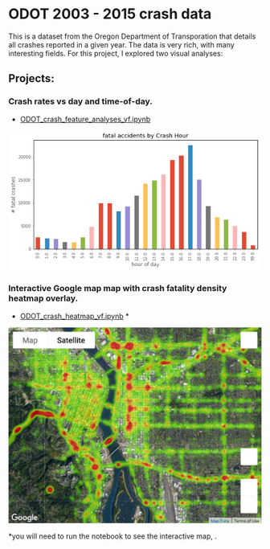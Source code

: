 # ODOT 2003 - 2015 crash data

This is a dataset from the Oregon Department of Transporation that details all crashes reported in a given year. The data is very rich, with many interesting fields. For this project, I explored two visual analyses: 

## Projects:

### Crash rates vs day and time-of-day.
- [ODOT_crash_feature_analyses_vf.ipynb](http://nbviewer.jupyter.org/github/johnmburt/projects/blob/master/ODOT_crash_map/ODOT_crash_feature_analyses_vf.ipynb)


![fatalities by hour](./fatalities_by_hour.png)

### Interactive Google map map with crash fatality density heatmap overlay.
- [ODOT_crash_heatmap_vf.ipynb](http://nbviewer.jupyter.org/github/johnmburt/projects/blob/master/ODOT_crash_map/ODOT_crash_heatmap_vf.ipynb) * 


![crash map](./crash_map.png)


*you will need to run the notebook to see the interactive map, .
